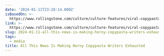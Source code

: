 ```yaml
---
date: '2024-01-11T23:28:14.000Z'
isBasedOn: >-
  https://www.rollingstone.com/culture/culture-features/viral-copypasta-kissinger-santos-memes-1234910331/
link: >-
  https://www.rollingstone.com/culture/culture-features/viral-copypasta-kissinger-santos-memes-1234910331/
slug: 2024-01-11-all-this-news-is-making-horny-copypasta-writers-exhausted
tags:
  - media
title: All This News Is Making Horny Copypasta Writers Exhausted
---
```


